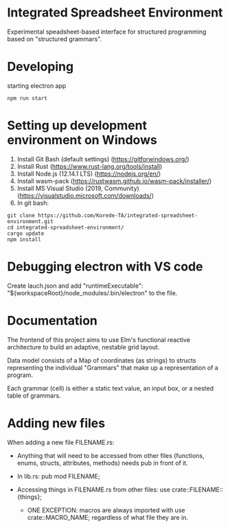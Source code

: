 # Integrated Spreadsheet Environment

Experimental speadsheet-based interface for structured programming based on "structured grammars".

# Developing

starting electron app
```
npm run start
```


# Setting up development environment on Windows

1. Install Git Bash (default settings) (https://gitforwindows.org/)
2. Install Rust (https://www.rust-lang.org/tools/install)
3. Install Node.js (12.14.1 LTS) (https://nodejs.org/en/) 
4. Install wasm-pack (https://rustwasm.github.io/wasm-pack/installer/)
5. Install MS Visual Studio (2019, Community) (https://visualstudio.microsoft.com/downloads/)
6. In git bash:
```
git clone https://github.com/Korede-TA/integrated-spreadsheet-environment.git
cd integrated-spreadsheet-environment/
cargo update
npm install
```
# Debugging electron with VS code
Create lauch.json and add "runtimeExecutable": "${workspaceRoot}/node_modules/.bin/electron" to the file.


# Documentation

The frontend of this project aims to use Elm's functional reactive architecture to build an adaptive, nestable grid layout. 

Data model consists of a Map of coordinates (as strings) to structs representing the individual "Grammars" that make up a 
representation of a program.

Each grammar (cell) is either a static text value, an input box, or a nested table of grammars.

# Adding new files

When adding a new file FILENAME.rs:
- Anything that will need to be accessed from other files 
  (functions, enums, structs, attributes, methods) 
  needs pub in front of it.

- In lib.rs:
    pub mod FILENAME;

- Accessing things in FILENAME.rs from other files:
    use crate::FILENAME::{things};
    - ONE EXCEPTION:
      macros are always imported with
        use crate::MACRO_NAME;
      regardless of what file they are in.
